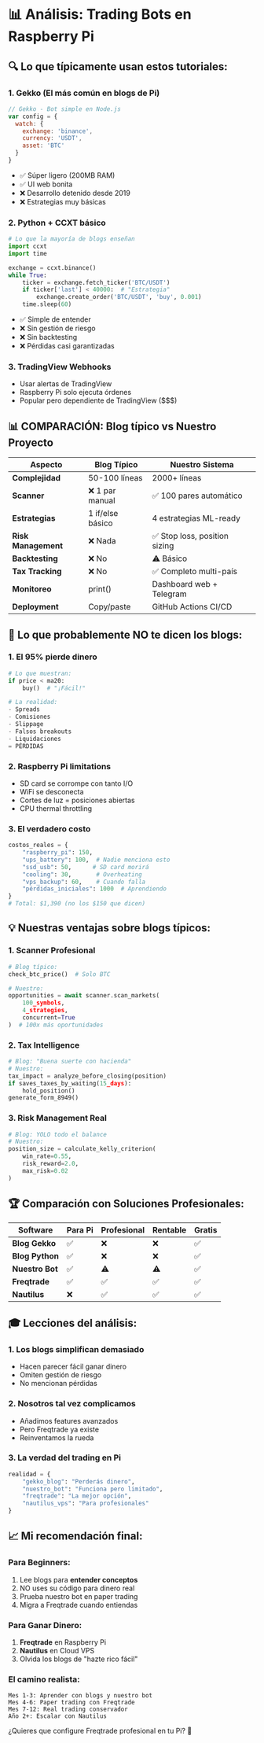 # 📊 Análisis: Trading Bots en Raspberry Pi

## 🔍 Lo que típicamente usan estos tutoriales:

### 1. **Gekko** (El más común en blogs de Pi)
```javascript
// Gekko - Bot simple en Node.js
var config = {
  watch: {
    exchange: 'binance',
    currency: 'USDT',
    asset: 'BTC'
  }
}
```
- ✅ Súper ligero (200MB RAM)
- ✅ UI web bonita
- ❌ Desarrollo detenido desde 2019
- ❌ Estrategias muy básicas

### 2. **Python + CCXT básico**
```python
# Lo que la mayoría de blogs enseñan
import ccxt
import time

exchange = ccxt.binance()
while True:
    ticker = exchange.fetch_ticker('BTC/USDT')
    if ticker['last'] < 40000:  # "Estrategia"
        exchange.create_order('BTC/USDT', 'buy', 0.001)
    time.sleep(60)
```
- ✅ Simple de entender
- ❌ Sin gestión de riesgo
- ❌ Sin backtesting
- ❌ Pérdidas casi garantizadas

### 3. **TradingView Webhooks**
- Usar alertas de TradingView
- Raspberry Pi solo ejecuta órdenes
- Popular pero dependiente de TradingView ($$$)

## 📊 COMPARACIÓN: Blog típico vs Nuestro Proyecto

| Aspecto | Blog Típico | Nuestro Sistema |
|---------|-------------|-----------------|
| **Complejidad** | 50-100 líneas | 2000+ líneas |
| **Scanner** | ❌ 1 par manual | ✅ 100 pares automático |
| **Estrategias** | 1 if/else básico | 4 estrategias ML-ready |
| **Risk Management** | ❌ Nada | ✅ Stop loss, position sizing |
| **Backtesting** | ❌ No | ⚠️ Básico |
| **Tax Tracking** | ❌ No | ✅ Completo multi-país |
| **Monitoreo** | print() | Dashboard web + Telegram |
| **Deployment** | Copy/paste | GitHub Actions CI/CD |

## 🎯 Lo que probablemente NO te dicen los blogs:

### 1. **El 95% pierde dinero**
```python
# Lo que muestran:
if price < ma20:
    buy()  # "¡Fácil!"

# La realidad:
- Spreads
- Comisiones  
- Slippage
- Falsos breakouts
- Liquidaciones
= PÉRDIDAS
```

### 2. **Raspberry Pi limitations**
- SD card se corrompe con tanto I/O
- WiFi se desconecta
- Cortes de luz = posiciones abiertas
- CPU thermal throttling

### 3. **El verdadero costo**
```python
costos_reales = {
    "raspberry_pi": 150,
    "ups_battery": 100,  # Nadie menciona esto
    "ssd_usb": 50,      # SD card morirá
    "cooling": 30,       # Overheating
    "vps_backup": 60,    # Cuando falla
    "pérdidas_iniciales": 1000  # Aprendiendo
}
# Total: $1,390 (no los $150 que dicen)
```

## 💡 Nuestras ventajas sobre blogs típicos:

### 1. **Scanner Profesional**
```python
# Blog típico:
check_btc_price()  # Solo BTC

# Nuestro:
opportunities = await scanner.scan_markets(
    100_symbols,
    4_strategies,
    concurrent=True
)  # 100x más oportunidades
```

### 2. **Tax Intelligence**
```python
# Blog: "Buena suerte con hacienda"
# Nuestro: 
tax_impact = analyze_before_closing(position)
if saves_taxes_by_waiting(15_days):
    hold_position()
generate_form_8949()
```

### 3. **Risk Management Real**
```python
# Blog: YOLO todo el balance
# Nuestro:
position_size = calculate_kelly_criterion(
    win_rate=0.55,
    risk_reward=2.0,
    max_risk=0.02
)
```

## 🏆 Comparación con Soluciones Profesionales:

| Software | Para Pi | Profesional | Rentable | Gratis |
|----------|---------|-------------|----------|---------|
| **Blog Gekko** | ✅ | ❌ | ❌ | ✅ |
| **Blog Python** | ✅ | ❌ | ❌ | ✅ |
| **Nuestro Bot** | ✅ | ⚠️ | ⚠️ | ✅ |
| **Freqtrade** | ✅ | ✅ | ✅ | ✅ |
| **Nautilus** | ❌ | ✅ | ✅ | ✅ |

## 🎓 Lecciones del análisis:

### 1. **Los blogs simplifican demasiado**
- Hacen parecer fácil ganar dinero
- Omiten gestión de riesgo
- No mencionan pérdidas

### 2. **Nosotros tal vez complicamos**
- Añadimos features avanzados
- Pero Freqtrade ya existe
- Reinventamos la rueda

### 3. **La verdad del trading en Pi**
```python
realidad = {
    "gekko_blog": "Perderás dinero",
    "nuestro_bot": "Funciona pero limitado",
    "freqtrade": "La mejor opción",
    "nautilus_vps": "Para profesionales"
}
```

## 📈 Mi recomendación final:

### Para Beginners:
1. Lee blogs para **entender conceptos**
2. NO uses su código para dinero real
3. Prueba nuestro bot en paper trading
4. Migra a Freqtrade cuando entiendas

### Para Ganar Dinero:
1. **Freqtrade** en Raspberry Pi
2. **Nautilus** en Cloud VPS
3. Olvida los blogs de "hazte rico fácil"

### El camino realista:
```
Mes 1-3: Aprender con blogs y nuestro bot
Mes 4-6: Paper trading con Freqtrade
Mes 7-12: Real trading conservador
Año 2+: Escalar con Nautilus
```

¿Quieres que configure Freqtrade profesional en tu Pi? 🚀